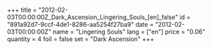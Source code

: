 +++
title = "2012-02-03T00:00:00Z_Dark_Ascension_Lingering_Souls_[en]_false"
id = "891a92d7-9ccf-4de1-8286-aa5254f27ba9"
date = "2012-02-03T00:00:00Z"
name = "Lingering Souls"
lang = ["en"]
price = "0.06"
quantity = 4
foil = false
set = "Dark Ascension"
+++
